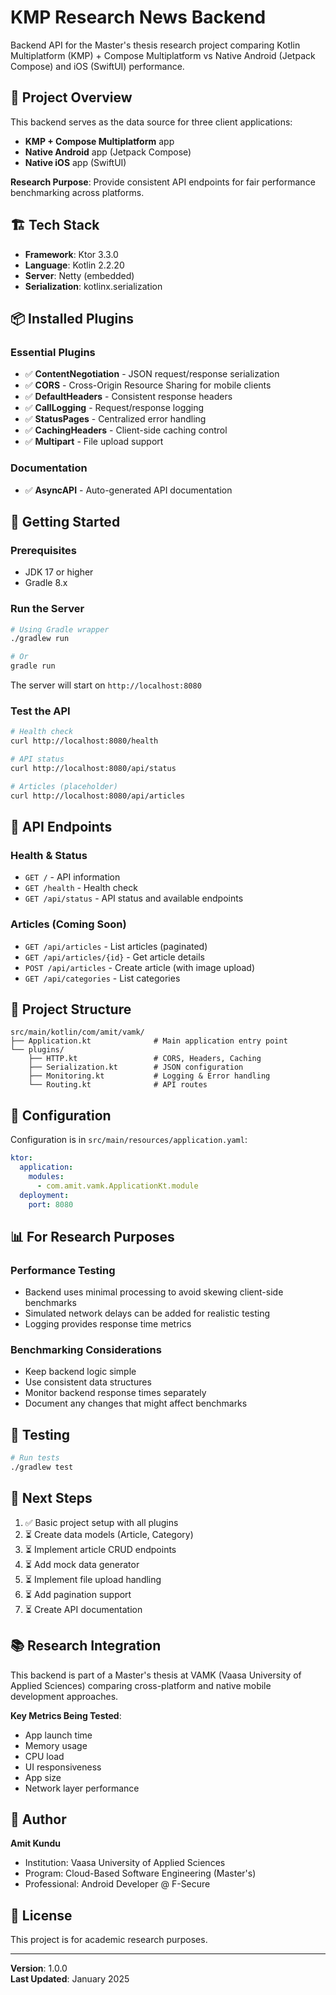 # KMP Research News Backend

Backend API for the Master's thesis research project comparing Kotlin Multiplatform (KMP) + Compose Multiplatform vs Native Android (Jetpack Compose) and iOS (SwiftUI) performance.

## 🎯 Project Overview

This backend serves as the data source for three client applications:
- **KMP + Compose Multiplatform** app
- **Native Android** app (Jetpack Compose)
- **Native iOS** app (SwiftUI)

**Research Purpose**: Provide consistent API endpoints for fair performance benchmarking across platforms.

## 🏗️ Tech Stack

- **Framework**: Ktor 3.3.0
- **Language**: Kotlin 2.2.20
- **Server**: Netty (embedded)
- **Serialization**: kotlinx.serialization

## 📦 Installed Plugins

### Essential Plugins
- ✅ **ContentNegotiation** - JSON request/response serialization
- ✅ **CORS** - Cross-Origin Resource Sharing for mobile clients
- ✅ **DefaultHeaders** - Consistent response headers
- ✅ **CallLogging** - Request/response logging
- ✅ **StatusPages** - Centralized error handling
- ✅ **CachingHeaders** - Client-side caching control
- ✅ **Multipart** - File upload support

### Documentation
- ✅ **AsyncAPI** - Auto-generated API documentation

## 🚀 Getting Started

### Prerequisites
- JDK 17 or higher
- Gradle 8.x

### Run the Server

```bash
# Using Gradle wrapper
./gradlew run

# Or
gradle run
```

The server will start on `http://localhost:8080`

### Test the API

```bash
# Health check
curl http://localhost:8080/health

# API status
curl http://localhost:8080/api/status

# Articles (placeholder)
curl http://localhost:8080/api/articles
```

## 📡 API Endpoints

### Health & Status
- `GET /` - API information
- `GET /health` - Health check
- `GET /api/status` - API status and available endpoints

### Articles (Coming Soon)
- `GET /api/articles` - List articles (paginated)
- `GET /api/articles/{id}` - Get article details
- `POST /api/articles` - Create article (with image upload)
- `GET /api/categories` - List categories

## 📁 Project Structure

```
src/main/kotlin/com/amit/vamk/
├── Application.kt              # Main application entry point
└── plugins/
    ├── HTTP.kt                 # CORS, Headers, Caching
    ├── Serialization.kt        # JSON configuration
    ├── Monitoring.kt           # Logging & Error handling
    └── Routing.kt              # API routes
```

## 🔧 Configuration

Configuration is in `src/main/resources/application.yaml`:

```yaml
ktor:
  application:
    modules:
      - com.amit.vamk.ApplicationKt.module
  deployment:
    port: 8080
```

## 📊 For Research Purposes

### Performance Testing
- Backend uses minimal processing to avoid skewing client-side benchmarks
- Simulated network delays can be added for realistic testing
- Logging provides response time metrics

### Benchmarking Considerations
- Keep backend logic simple
- Use consistent data structures
- Monitor backend response times separately
- Document any changes that might affect benchmarks

## 🧪 Testing

```bash
# Run tests
./gradlew test
```

## 📝 Next Steps

1. ✅ Basic project setup with all plugins
2. ⏳ Create data models (Article, Category)
3. ⏳ Implement article CRUD endpoints
4. ⏳ Add mock data generator
5. ⏳ Implement file upload handling
6. ⏳ Add pagination support
7. ⏳ Create API documentation

## 📚 Research Integration

This backend is part of a Master's thesis at VAMK (Vaasa University of Applied Sciences) comparing cross-platform and native mobile development approaches.

**Key Metrics Being Tested**:
- App launch time
- Memory usage
- CPU load
- UI responsiveness
- App size
- Network layer performance

## 👤 Author

**Amit Kundu**
- Institution: Vaasa University of Applied Sciences
- Program: Cloud-Based Software Engineering (Master's)
- Professional: Android Developer @ F-Secure

## 📄 License

This project is for academic research purposes.

---

**Version**: 1.0.0  
**Last Updated**: January 2025
